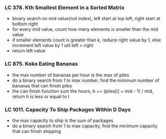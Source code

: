 ### LC 378. Kth Smallest Element in a Sorted Matrix
* binary search on mid value(not index), left start at top left, right start at bottom right
* for every mid value, count how many elements is smaller than the mid value
* if smaller elements count is greater than k, reduce right value by 1, else increment left value by 1 util left > right
* return left value

### LC 875. Koko Eating Bananas
* the max number of bananas per hour is the max of piles
* do a binary search from 1 to max number, find the minimum number of bananas that can finish piles
* the can finish function sum the hours, h += (piles[i] + mid - 1) / mid, return h is less or equal to t

### LC 1011. Capacity To Ship Packages Within D Days
* the max capacity to ship is the sum of packages
* do a binary search from 1 to max capacity, find the minimum capacity that can finish shipping